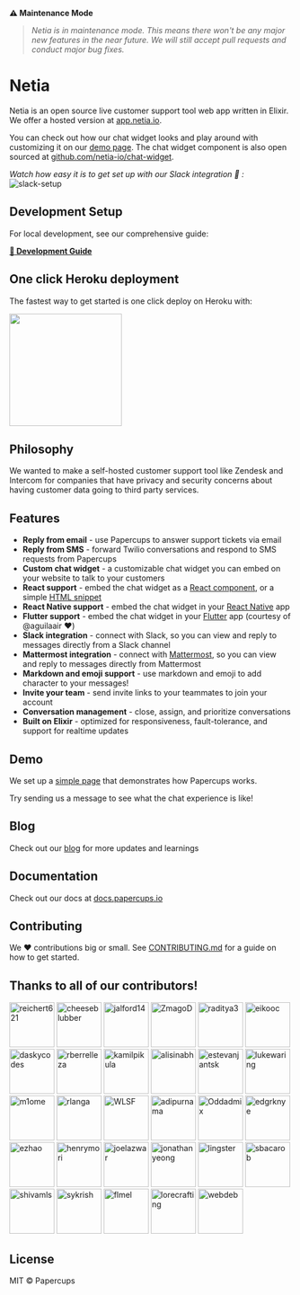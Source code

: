 **:warning: Maintenance Mode**

> _Netia is in maintenance mode. This means there won't be any major new features in the near future. We will still accept pull requests and conduct major bug fixes._

# Netia

Netia is an open source live customer support tool web app written in Elixir. We offer a hosted version at [app.netia.io](https://app.netia.io/).

You can check out how our chat widget looks and play around with customizing it on our [demo page](https://app.netia.io/demo/). The chat widget component is also open sourced at [github.com/netia-io/chat-widget](https://github.com/netia-io/chat-widget).

_Watch how easy it is to get set up with our Slack integration 🚀 :_
![slack-setup](https://user-images.githubusercontent.com/4218509/88716918-a0583180-d0d4-11ea-93b3-12437ac51138.gif)

## Development Setup

For local development, see our comprehensive guide:

**[📖 Development Guide](docs/development.md)**

## One click Heroku deployment

The fastest way to get started is one click deploy on Heroku with:

<a href="https://heroku.com/deploy?template=https://github.com/papercups-io/papercups"><img src="https://www.herokucdn.com/deploy/button.svg" width="200px" /></a>

## Philosophy

We wanted to make a self-hosted customer support tool like Zendesk and Intercom for companies that have privacy and security concerns about having customer data going to third party services.

## Features

- **Reply from email** - use Papercups to answer support tickets via email
- **Reply from SMS** - forward Twilio conversations and respond to SMS requests from Papercups
- **Custom chat widget** - a customizable chat widget you can embed on your website to talk to your customers
- **React support** - embed the chat widget as a [React component](https://github.com/papercups-io/chat-widget#using-in-react), or a simple [HTML snippet](https://github.com/papercups-io/chat-widget#using-in-html)
- **React Native support** - embed the chat widget in your [React Native](https://github.com/papercups-io/chat-widget-native#papercups-iochat-widget-native) app
- **Flutter support** - embed the chat widget in your [Flutter](https://github.com/papercups-io/papercups_flutter) app (courtesy of @aguilaair :heart:)
- **Slack integration** - connect with Slack, so you can view and reply to messages directly from a Slack channel
- **Mattermost integration** - connect with [Mattermost](https://docs.papercups.io/reply-from-mattermost), so you can view and reply to messages directly from Mattermost
- **Markdown and emoji support** - use markdown and emoji to add character to your messages!
- **Invite your team** - send invite links to your teammates to join your account
- **Conversation management** - close, assign, and prioritize conversations
- **Built on Elixir** - optimized for responsiveness, fault-tolerance, and support for realtime updates

## Demo

We set up a [simple page](https://app.papercups.io/demo) that demonstrates how Papercups works.

Try sending us a message to see what the chat experience is like!

## Blog

Check out our [blog](https://papercups.io/blog) for more updates and learnings

## Documentation

Check out our docs at [docs.papercups.io](https://docs.papercups.io/)

## Contributing

We :heart: contributions big or small. See [CONTRIBUTING.md](https://github.com/papercups-io/papercups/blob/master/CONTRIBUTING.md) for a guide on how to get started.

## Thanks to all of our contributors!

<td>
<a href="https://github.com/reichert621"><img src="https://avatars0.githubusercontent.com/u/5264279?v=4" title="reichert621" width="80" height="80"></a>
<a href="https://github.com/cheeseblubber"><img src="https://avatars0.githubusercontent.com/u/4218509?v=4" title="cheeseblubber" width="80" height="80"></a>
<a href="https://github.com/jalford14"><img src="https://avatars0.githubusercontent.com/u/7582183?v=4" title="jalford14" width="80" height="80"></a>
<a href="https://github.com/ZmagoD"><img src="https://avatars0.githubusercontent.com/u/7046787?v=4" title="ZmagoD" width="80" height="80"></a>
<a href="https://github.com/raditya3"><img src="https://avatars1.githubusercontent.com/u/25644166?v=4" title="raditya3" width="80" height="80"></a>
<a href="https://github.com/eikooc"><img src="https://avatars1.githubusercontent.com/u/1305015?v=4" title="eikooc" width="80" height="80"></a>
<a href="https://github.com/daskycodes"><img src="https://avatars1.githubusercontent.com/u/19915462?v=4" title="daskycodes" width="80" height="80"></a>
<a href="https://github.com/rberrelleza"><img src="https://avatars0.githubusercontent.com/u/475313?v=4" title="rberrelleza" width="80" height="80"></a>
<a href="https://github.com/kamilpikula"><img src="https://avatars1.githubusercontent.com/u/23015380?v=4" title="kamilpikula" width="80" height="80"></a>
<a href="https://github.com/alisinabh"><img src="https://avatars1.githubusercontent.com/u/16141016?v=4" title="alisinabh" width="80" height="80"></a>
<a href="https://github.com/estevanjantsk"><img src="https://avatars2.githubusercontent.com/u/461342?v=4" title="estevanjantsk" width="80" height="80"></a>
<a href="https://github.com/lukewaring"><img src="https://avatars0.githubusercontent.com/u/33970417?v=4" title="lukewaring" width="80" height="80"></a>
<a href="https://github.com/m1ome"><img src="https://avatars3.githubusercontent.com/u/5213243?v=4" title="m1ome" width="80" height="80"></a>
<a href="https://github.com/rlanga"><img src="https://avatars1.githubusercontent.com/u/18057958?v=4" title="rlanga" width="80" height="80"></a>
<a href="https://github.com/WLSF"><img src="https://avatars3.githubusercontent.com/u/5873073?v=4" title="WLSF" width="80" height="80"></a>
<a href="https://github.com/adipurnama"><img src="https://avatars1.githubusercontent.com/u/319621?v=4" title="adipurnama" width="80" height="80"></a>
<a href="https://github.com/Oddadmix"><img src="https://avatars3.githubusercontent.com/u/1205162?v=4" title="Oddadmix" width="80" height="80"></a>
<a href="https://github.com/edgrknye"><img src="https://avatars2.githubusercontent.com/u/70431172?v=4" title="edgrknye" width="80" height="80"></a>
<a href="https://github.com/ezhao"><img src="https://avatars2.githubusercontent.com/u/5169628?v=4" title="ezhao" width="80" height="80"></a>
<a href="https://github.com/henrymori"><img src="https://avatars2.githubusercontent.com/u/782219?v=4" title="henrymori" width="80" height="80"></a>
<a href="https://github.com/joelazwar"><img src="https://avatars0.githubusercontent.com/u/43277890?v=4" title="joelazwar" width="80" height="80"></a>
<a href="https://github.com/jonathanyeong"><img src="https://avatars2.githubusercontent.com/u/3861088?v=4" title="jonathanyeong" width="80" height="80"></a>
<a href="https://github.com/lingster"><img src="https://avatars3.githubusercontent.com/u/850493?v=4" title="lingster" width="80" height="80"></a>
<a href="https://github.com/sbacarob"><img src="https://avatars1.githubusercontent.com/u/8399424?v=4" title="sbacarob" width="80" height="80"></a>
<a href="https://github.com/shivamls"><img src="https://avatars0.githubusercontent.com/u/40359923?v=4" title="shivamls" width="80" height="80"></a>
<a href="https://github.com/sykrish"><img src="https://avatars0.githubusercontent.com/u/5038458?v=4" title="sykrish" width="80" height="80"></a>
<a href="https://github.com/flmel"><img src="https://avatars1.githubusercontent.com/u/55487633?v=4" title="flmel" width="80" height="80"></a>
<a href="https://github.com/lorecrafting"><img src="https://avatars1.githubusercontent.com/u/4595918?v=4" title="lorecrafting" width="80" height="80"></a>
<a href="https://github.com/webdeb"><img src="https://avatars3.githubusercontent.com/u/14992140?v=4" title="webdeb" width="80" height="80"></a>
</td>

## License

MIT © Papercups
